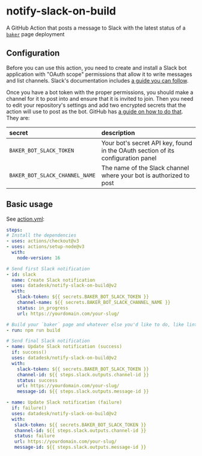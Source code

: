 # notify-slack-on-build

A GitHub Action that posts a message to Slack with the latest status of a [`baker`](https://github.com/datadesk/baker) page deployment

## Configuration

Before you can use this action, you need to create and install a Slack bot application with "OAuth scope" permissions that allow it to write messages and list channels. Slack's documentation includes [a guide you can follow](https://slack.com/help/articles/115005265703-Create-a-bot-for-your-workspace). 

Once you have a bot token with the proper permissions, you should make a channel for it to post into and ensure that it is invited to join. Then you need to edit your repository's settings and add two encrypted secrets that the action will use to post as the bot. GitHub has [a guide on how to do that](https://docs.github.com/en/actions/security-guides/encrypted-secrets). They are:

secret|description
:-----|:----------
`BAKER_BOT_SLACK_TOKEN`|Your bot's secret API key, found in the OAuth section of its configuration panel
`BAKER_BOT_SLACK_CHANNEL_NAME`|The name of the Slack channel where your bot is authorized to post

## Basic usage

See [action.yml](https://github.com/datadesk/notify-slack-on-build/blob/main/action.yml):

```yaml
steps:
# Install the dependencies
- uses: actions/checkout@v3
- uses: actions/setup-node@v3
  with:
    node-version: 16

# Send first Slack notification
- id: slack
  name: Create Slack notification
  uses: datadesk/notify-slack-on-build@v2
  with:
    slack-token: ${{ secrets.BAKER_BOT_SLACK_TOKEN }}
    channel-name: ${{ secrets.BAKER_BOT_SLACK_CHANNEL_NAME }}
    status: in_progress
    url: https://yourdomain.com/your-slug/

# Build your `baker` page and whatever else you'd like to do, like linting and deployment
- run: npm run build

# Send final Slack notification
- name: Update Slack notification (success)
  if: success()
  uses: datadesk/notify-slack-on-build@v2
  with:
    slack-token: ${{ secrets.BAKER_BOT_SLACK_TOKEN }}
    channel-id: ${{ steps.slack.outputs.channel-id }}
    status: success
    url: https://yourdomain.com/your-slug/
    message-id: ${{ steps.slack.outputs.message-id }}

- name: Update Slack notification (failure)
  if: failure()
  uses: datadesk/notify-slack-on-build@v2
  with:
   slack-token: ${{ secrets.BAKER_BOT_SLACK_TOKEN }}
   channel-id: ${{ steps.slack.outputs.channel-id }}
   status: failure
   url: https://yourdomain.com/your-slug/
   message-id: ${{ steps.slack.outputs.message-id }}
```


